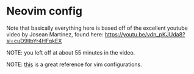 # Neovim config

Note that basically everything here is based off of
the excellent youtube video by Josean Martinez, found
here: https://youtu.be/vdn_pKJUda8?si=cuD9lIbYr4HFqkEX

NOTE: you left off at about 55 minutes in the video.

NOTE: [this](https://github.com/jdhao/nvim-config/blob/17d2e3ab3ec6daa7e58902f17a68b0d92e6c374f/viml_conf/options.vim#L13) is a great reference for vim configurations.
